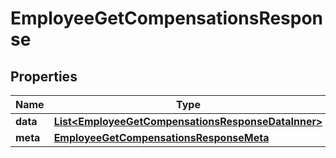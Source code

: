 

# EmployeeGetCompensationsResponse


## Properties

| Name | Type | Description | Notes |
|------------ | ------------- | ------------- | -------------|
|**data** | [**List&lt;EmployeeGetCompensationsResponseDataInner&gt;**](EmployeeGetCompensationsResponseDataInner.md) |  |  [optional] |
|**meta** | [**EmployeeGetCompensationsResponseMeta**](EmployeeGetCompensationsResponseMeta.md) |  |  [optional] |



